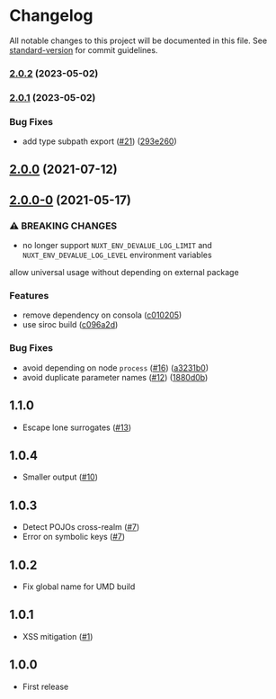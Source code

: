 # Changelog

All notable changes to this project will be documented in this file. See [standard-version](https://github.com/conventional-changelog/standard-version) for commit guidelines.

### [2.0.2](https://github.com/nuxt/devalue/compare/v2.0.1...v2.0.2) (2023-05-02)

### [2.0.1](https://github.com/nuxt-contrib/devalue/compare/v2.0.0...v2.0.1) (2023-05-02)


### Bug Fixes

* add type subpath export ([#21](https://github.com/nuxt-contrib/devalue/issues/21)) ([293e260](https://github.com/nuxt-contrib/devalue/commit/293e2606cd92447e2e280895b391a90db4e83c75))

## [2.0.0](https://github.com/nuxt-contrib/devalue/compare/v2.0.0-0...v2.0.0) (2021-07-12)

## [2.0.0-0](https://github.com/nuxt-contrib/devalue/compare/v1.2.4...v2.0.0-0) (2021-05-17)


### ⚠ BREAKING CHANGES

* no longer support `NUXT_ENV_DEVALUE_LOG_LIMIT` and `NUXT_ENV_DEVALUE_LOG_LEVEL` environment variables

allow universal usage without depending on external package

### Features

* remove dependency on consola ([c010205](https://github.com/nuxt-contrib/devalue/commit/c0102058d43ec6a07be3a23a4019734bd70399ee))
* use siroc build ([c096a2d](https://github.com/nuxt-contrib/devalue/commit/c096a2d721f1053220d694e01b783c1e48527f00))


### Bug Fixes

* avoid depending on node `process` ([#16](https://github.com/nuxt-contrib/devalue/issues/16)) ([a3231b0](https://github.com/nuxt-contrib/devalue/commit/a3231b0e5c5f089464059ed03d9264a2440a07d2))
* avoid duplicate parameter names ([#12](https://github.com/nuxt-contrib/devalue/issues/12)) ([1880d0b](https://github.com/nuxt-contrib/devalue/commit/1880d0bc70387923c2876f3e1c60eaff9a0115f4))

## 1.1.0

* Escape lone surrogates ([#13](https://github.com/Rich-Harris/devalue/issues/13))

## 1.0.4

* Smaller output ([#10](https://github.com/Rich-Harris/devalue/pull/10))

## 1.0.3

* Detect POJOs cross-realm ([#7](https://github.com/Rich-Harris/devalue/pull/7))
* Error on symbolic keys ([#7](https://github.com/Rich-Harris/devalue/pull/7))

## 1.0.2

* Fix global name for UMD build

## 1.0.1

* XSS mitigation ([#1](https://github.com/Rich-Harris/devalue/issues/1))

## 1.0.0

* First release